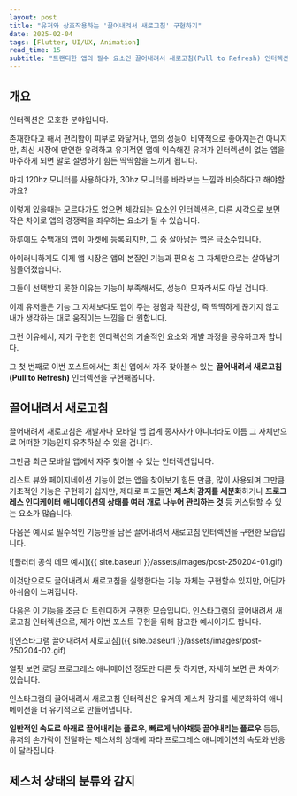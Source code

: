 ```yaml
---
layout: post
title: "유저와 상호작용하는 '끌어내려서 새로고침' 구현하기"
date: 2025-02-04
tags: [Flutter, UI/UX, Animation]
read_time: 15
subtitle: "트랜디한 앱의 필수 요소인 끌어내려서 새로고침(Pull to Refresh) 인터렉션을 유기적으로 구현해봅니다"
---
```


## 개요
인터렉션은 모호한 분야입니다.

존재한다고 해서 편리함이 피부로 와닿거나, 앱의 성능이 비약적으로 좋아지는건 아니지만, 최신 시장에 만연한 유려하고 유기적인 앱에 익숙해진 유저가 인터렉션이 없는 앱을 마주하게 되면 말로 설명하기 힘든 딱딱함을 느끼게 됩니다.

마치 120hz 모니터를 사용하다가, 30hz 모니터를 바라보는 느낌과 비슷하다고 해야할까요? 

이렇게 있을때는 모르다가도 없으면 체감되는 요소인 인터렉션은, 다른 시각으로 보면 작은 차이로 앱의 경쟁력을 좌우하는 요소가 될 수 있습니다.

하루에도 수백개의 앱이 마켓에 등록되지만, 그 중 살아남는 앱은 극소수입니다.

아이러니하게도 이제 앱 시장은 앱의 본질인 기능과 편의성 그 자체만으로는 살아남기 힘들어졌습니다.

그들이 선택받지 못한 이유는 기능이 부족해서도, 성능이 모자라서도 아닐 겁니다.

이제 유저들은 기능 그 자체보다도 앱이 주는 경험과 직관성, 즉 딱딱하게 끊기지 않고 내가 생각하는 대로 움직이는 느낌을 더 원합니다.

그런 이유에서, 제가 구현한 인터렉션의 기술적인 요소와 개발 과정을 공유하고자 합니다.

그 첫 번째로 이번 포스트에서는 최신 앱에서 자주 찾아볼수 있는 **끌어내려서 새로고침(Pull to Refresh)** 인터렉션을 구현해봅니다.

## 끌어내려서 새로고침

끌어내려서 새로고침은 개발자나 모바일 앱 업계 종사자가 아니더라도 이름 그 자체만으로 어떠한 기능인지 유추하실 수 있을 겁니다.

그만큼 최근 모바일 앱에서 자주 찾아볼 수 있는 인터렉션입니다.

리스트 뷰와 페이지네이션 기능이 없는 앱을 찾아보기 힘든 만큼, 많이 사용되며 그만큼 기초적인 기능은 구현하기 쉽지만, 제대로 파고들면 **제스처 감지를 세분화**하거나 **프로그레스 인디케이터 애니메이션의 상태를 여러 개로 나누어 관리하는 것** 등 커스텀할 수 있는 요소가 많습니다.

다음은 예시로 필수적인 기능만을 담은 끌어내려서 새로고침 인터렉션을 구현한 모습입니다.

![플러터 공식 데모 예시]({{ site.baseurl }}/assets/images/post-250204-01.gif)

이것만으로도 끌어내려서 새로고침을 실행한다는 기능 자체는 구현할수 있지만, 어딘가 아쉬움이 느껴집니다.

다음은 이 기능을 조금 더 트렌디하게 구현한 모습입니다. 인스타그램의 끌어내려서 새로고침 인터렉션으로, 제가 이번 포스트 구현을 위해 참고한 예시이기도 합니다.


![인스타그램 끌어내려서 새로고침]({{ site.baseurl }}/assets/images/post-250204-02.gif)

얼핏 보면 로딩 프로그레스 애니메이션 정도만 다른 듯 하지만, 자세히 보면 큰 차이가 있습니다.


인스타그램의 끌어내려서 새로고침 인터렉션은 유저의 제스처 감지를 세분화하여 애니메이션을 더 유기적으로 만들어냅니다.

**일반적인 속도로 아래로 끌어내리는 플로우**, **빠르게 낚아채듯 끌어내리는 플로우** 등등, 유저의 손가락이 전달하는 제스처의 상태에 따라 프로그레스 애니메이션의 속도와 반응이 달라집니다.


## 제스처 상태의 분류와 감지








